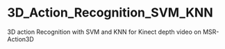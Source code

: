 # 3D_Action_Recognition_SVM_KNN
3D action Recognition with SVM and KNN for Kinect depth video on MSR-Action3D
